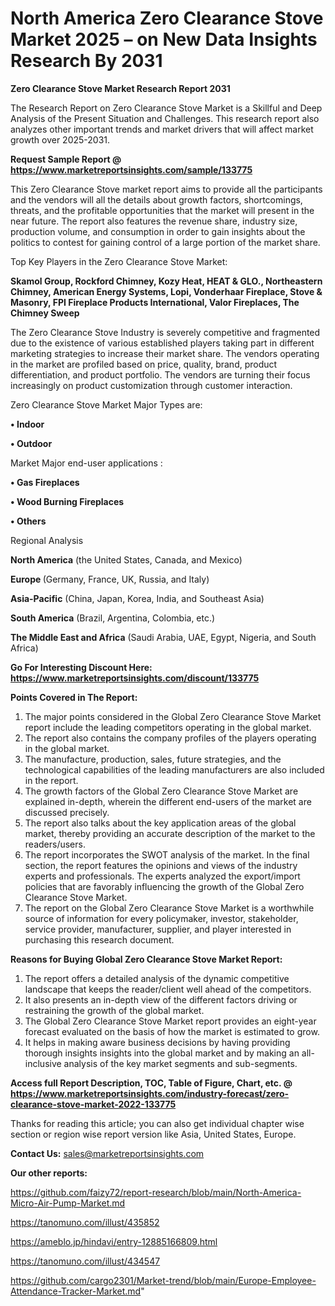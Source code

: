 # North America Zero Clearance Stove Market 2025 – on New Data Insights Research By 2031

<strong>Zero Clearance Stove Market Research Report 2031</strong>

The Research Report on Zero Clearance Stove Market is a Skillful and Deep Analysis of the Present Situation and Challenges. This research report also analyzes other important trends and market drivers that will affect market growth over 2025-2031.

<strong>Request Sample Report @ <a href=https://www.marketreportsinsights.com/sample/133775>https://www.marketreportsinsights.com/sample/133775</a></strong>

This Zero Clearance Stove market report aims to provide all the participants and the vendors will all the details about growth factors, shortcomings, threats, and the profitable opportunities that the market will present in the near future. The report also features the revenue share, industry size, production volume, and consumption in order to gain insights about the politics to contest for gaining control of a large portion of the market share.

Top Key Players in the Zero Clearance Stove Market:

<strong>Skamol Group, Rockford Chimney, Kozy Heat, HEAT & GLO., Northeastern Chimney, American Energy Systems, Lopi, Vonderhaar Fireplace, Stove & Masonry, FPI Fireplace Products International, Valor Fireplaces, The Chimney Sweep</strong>

The Zero Clearance Stove Industry is severely competitive and fragmented due to the existence of various established players taking part in different marketing strategies to increase their market share. The vendors operating in the market are profiled based on price, quality, brand, product differentiation, and product portfolio. The vendors are turning their focus increasingly on product customization through customer interaction.

Zero Clearance Stove Market Major Types are:

<strong>• Indoor

• Outdoor</strong>

Market Major end-user applications :

<strong>• Gas Fireplaces

• Wood Burning Fireplaces

• Others</strong>

Regional Analysis

</u><strong><b>North America</b></strong> (the United States, Canada, and Mexico)

<strong><b>Europe </b></strong>(Germany, France, UK, Russia, and Italy)

<strong><b>Asia-Pacific</b></strong> (China, Japan, Korea, India, and Southeast Asia)

<strong><b>South America</b></strong> (Brazil, Argentina, Colombia, etc.)

<strong><b>The Middle East and Africa</b></strong> (Saudi Arabia, UAE, Egypt, Nigeria, and South Africa)

<strong>Go For Interesting Discount Here: <a href=https://www.marketreportsinsights.com/discount/133775>https://www.marketreportsinsights.com/discount/133775</a></strong>

<strong>Points Covered in The Report:</strong>
<ol>
  <li>The major points considered in the Global Zero Clearance Stove Market report include the leading competitors operating in the global market.</li>
  <li>The report also contains the company profiles of the players operating in the global market.</li>
  <li>The manufacture, production, sales, future strategies, and the technological capabilities of the leading manufacturers are also included in the report.</li>
  <li>The growth factors of the Global Zero Clearance Stove Market are explained in-depth, wherein the different end-users of the market are discussed precisely.</li>
  <li>The report also talks about the key application areas of the global market, thereby providing an accurate description of the market to the readers/users.</li>
  <li>The report incorporates the SWOT analysis of the market. In the final section, the report features the opinions and views of the industry experts and professionals. The experts analyzed the export/import policies that are favorably influencing the growth of the Global Zero Clearance Stove Market.</li>
  <li>The report on the Global Zero Clearance Stove Market is a worthwhile source of information for every policymaker, investor, stakeholder, service provider, manufacturer, supplier, and player interested in purchasing this research document.</li>
</ol>
<strong>Reasons for Buying Global Zero Clearance Stove Market Report:</strong>

<ol>
  <li>The report offers a detailed analysis of the dynamic competitive landscape that keeps the reader/client well ahead of the competitors.</li>
  <li>It also presents an in-depth view of the different factors driving or restraining the growth of the global market.</li>
  <li>The Global Zero Clearance Stove Market report provides an eight-year forecast evaluated on the basis of how the market is estimated to grow.</li>
  <li>It helps in making aware business decisions by having providing thorough insights insights into the global market and by making an all-inclusive analysis of the key market segments and sub-segments.</li>
</ol>
<strong>Access full Report Description, TOC, Table of Figure, Chart, etc. @ <a href=https://www.marketreportsinsights.com/industry-forecast/zero-clearance-stove-market-2022-133775>https://www.marketreportsinsights.com/industry-forecast/zero-clearance-stove-market-2022-133775</a></strong>


Thanks for reading this article; you can also get individual chapter wise section or region wise report version like Asia, United States, Europe.

<strong>Contact Us:</strong>
sales@marketreportsinsights.com

<strong>Our other reports:</strong>

<a href=https://github.com/faizy72/report-research/blob/main/North-America-Micro-Air-Pump-Market.md>https://github.com/faizy72/report-research/blob/main/North-America-Micro-Air-Pump-Market.md</a>

<a href=https://tanomuno.com/illust/435852>https://tanomuno.com/illust/435852</a>

<a href=https://ameblo.jp/hindavi/entry-12885166809.html>https://ameblo.jp/hindavi/entry-12885166809.html</a>

<a href=https://tanomuno.com/illust/434547>https://tanomuno.com/illust/434547</a>

<a href=https://github.com/cargo2301/Market-trend/blob/main/Europe-Employee-Attendance-Tracker-Market.md>https://github.com/cargo2301/Market-trend/blob/main/Europe-Employee-Attendance-Tracker-Market.md</a>"
